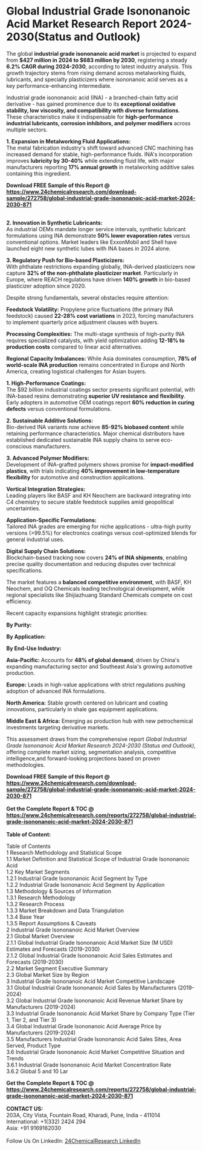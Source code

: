<h1>Global Industrial Grade Isononanoic Acid Market Research Report 2024-2030(Status and Outlook)</h1><p>The global <strong>industrial grade isononanoic acid market</strong> is projected to expand from <strong>$427 million in 2024 to $683 million by 2030</strong>, registering a steady <strong>6.2% CAGR during 2024-2030</strong>, according to latest industry analysis. This growth trajectory stems from rising demand across metalworking fluids, lubricants, and specialty plasticizers where isononanoic acid serves as a key performance-enhancing intermediate.</p><p>Industrial grade isononanoic acid (INA) - a branched-chain fatty acid derivative - has gained prominence due to its <strong>exceptional oxidative stability, low viscosity, and compatibility with diverse formulations</strong>. These characteristics make it indispensable for <strong>high-performance industrial lubricants, corrosion inhibitors, and polymer modifiers</strong> across multiple sectors.</p><p><strong>1. Expansion in Metalworking Fluid Applications:</strong><br>
The metal fabrication industry's shift toward advanced CNC machining has increased demand for stable, high-performance fluids. INA's incorporation improves <strong>lubricity by 30-40%</strong> while extending fluid life, with major manufacturers reporting <strong>17% annual growth</strong> in metalworking additive sales containing this ingredient.</p><div><b>Download FREE Sample of this Report @ 
            <a href="https://www.24chemicalresearch.com/download-sample/272758/global-industrial-grade-isononanoic-acid-market-2024-2030-871">
            https://www.24chemicalresearch.com/download-sample/272758/global-industrial-grade-isononanoic-acid-market-2024-2030-871</a></b></div><br><p><strong>2. Innovation in Synthetic Lubricants:</strong><br>
As industrial OEMs mandate longer service intervals, synthetic lubricant formulations using INA demonstrate <strong>50% lower evaporation rates</strong> versus conventional options. Market leaders like ExxonMobil and Shell have launched eight new synthetic lubes with INA bases in 2024 alone.</p><p><strong>3. Regulatory Push for Bio-based Plasticizers:</strong><br>
With phthalate restrictions expanding globally, INA-derived plasticizers now capture <strong>32% of the non-phthalate plasticizer market</strong>. Particularly in Europe, where REACH regulations have driven <strong>140% growth</strong> in bio-based plasticizer adoption since 2020.</p><p>Despite strong fundamentals, several obstacles require attention:</p><p><strong>Feedstock Volatility:</strong> Propylene price fluctuations (the primary INA feedstock) caused <strong>22-28% cost variations</strong> in 2023, forcing manufacturers to implement quarterly price adjustment clauses with buyers.</p><p><strong>Processing Complexities:</strong> The multi-stage synthesis of high-purity INA requires specialized catalysts, with yield optimization adding <strong>12-18% to production costs</strong> compared to linear acid alternatives.</p><p><strong>Regional Capacity Imbalances:</strong> While Asia dominates consumption, <strong>78% of world-scale INA production</strong> remains concentrated in Europe and North America, creating logistical challenges for Asian buyers.</p><p><strong>1. High-Performance Coatings:</strong><br>
The $92 billion industrial coatings sector presents significant potential, with INA-based resins demonstrating <strong>superior UV resistance and flexibility</strong>. Early adopters in automotive OEM coatings report <strong>60% reduction in curing defects</strong> versus conventional formulations.</p><p><strong>2. Sustainable Additive Solutions:</strong><br>
Bio-derived INA variants now achieve <strong>85-92% biobased content</strong> while retaining performance characteristics. Major chemical distributors have established dedicated sustainable INA supply chains to serve eco-conscious manufacturers.</p><p><strong>3. Advanced Polymer Modifiers:</strong><br>
Development of INA-grafted polymers shows promise for <strong>impact-modified plastics</strong>, with trials indicating <strong>40% improvement in low-temperature flexibility</strong> for automotive and construction applications.</p><p><strong>Vertical Integration Strategies:</strong><br>
	Leading players like BASF and KH Neochem are backward integrating into C4 chemistry to secure stable feedstock supplies amid geopolitical uncertainties.</p><p><strong>Application-Specific Formulations:</strong><br>
	Tailored INA grades are emerging for niche applications - ultra-high purity versions (&gt;99.5%) for electronics coatings versus cost-optimized blends for general industrial uses.</p><p><strong>Digital Supply Chain Solutions:</strong><br>
	Blockchain-based tracking now covers <strong>24% of INA shipments</strong>, enabling precise quality documentation and reducing disputes over technical specifications.</p><p>The market features a <strong>balanced competitive environment</strong>, with BASF, KH Neochem, and OQ Chemicals leading technological development, while regional specialists like Shijiazhuang Standard Chemicals compete on cost efficiency.</p><p>Recent capacity expansions highlight strategic priorities:</p><p><strong>By Purity:</strong></p><p><strong>By Application:</strong></p><p><strong>By End-Use Industry:</strong></p><p><strong>Asia-Pacific:</strong> Accounts for <strong>48% of global demand</strong>, driven by China's expanding manufacturing sector and Southeast Asia's growing automotive production.</p><p><strong>Europe:</strong> Leads in high-value applications with strict regulations pushing adoption of advanced INA formulations.</p><p><strong>North America:</strong> Stable growth centered on lubricant and coating innovations, particularly in shale gas equipment applications.</p><p><strong>Middle East &amp; Africa:</strong> Emerging as production hub with new petrochemical investments targeting derivative markets.</p><p>This assessment draws from the comprehensive report <em>Global Industrial Grade Isononanoic Acid Market Research 2024-2030 (Status and Outlook)</em>, offering complete market sizing, segmentation analysis, competitive intelligence,and forward-looking projections based on proven methodologies.</p><div><b>Download FREE Sample of this Report @ 
            <a href="https://www.24chemicalresearch.com/download-sample/272758/global-industrial-grade-isononanoic-acid-market-2024-2030-871">
            https://www.24chemicalresearch.com/download-sample/272758/global-industrial-grade-isononanoic-acid-market-2024-2030-871</a></b></div><br><div><b>Get the Complete Report & TOC @ 
            <a href="https://www.24chemicalresearch.com/reports/272758/global-industrial-grade-isononanoic-acid-market-2024-2030-871">
            https://www.24chemicalresearch.com/reports/272758/global-industrial-grade-isononanoic-acid-market-2024-2030-871</a></b></div><br>
            <b>Table of Content:</b><p>Table of Contents<br />
1 Research Methodology and Statistical Scope<br />
1.1 Market Definition and Statistical Scope of Industrial Grade Isononanoic Acid<br />
1.2 Key Market Segments<br />
1.2.1 Industrial Grade Isononanoic Acid Segment by Type<br />
1.2.2 Industrial Grade Isononanoic Acid Segment by Application<br />
1.3 Methodology & Sources of Information<br />
1.3.1 Research Methodology<br />
1.3.2 Research Process<br />
1.3.3 Market Breakdown and Data Triangulation<br />
1.3.4 Base Year<br />
1.3.5 Report Assumptions & Caveats<br />
2 Industrial Grade Isononanoic Acid Market Overview<br />
2.1 Global Market Overview<br />
2.1.1 Global Industrial Grade Isononanoic Acid Market Size (M USD) Estimates and Forecasts (2019-2030)<br />
2.1.2 Global Industrial Grade Isononanoic Acid Sales Estimates and Forecasts (2019-2030)<br />
2.2 Market Segment Executive Summary<br />
2.3 Global Market Size by Region<br />
3 Industrial Grade Isononanoic Acid Market Competitive Landscape<br />
3.1 Global Industrial Grade Isononanoic Acid Sales by Manufacturers (2019-2024)<br />
3.2 Global Industrial Grade Isononanoic Acid Revenue Market Share by Manufacturers (2019-2024)<br />
3.3 Industrial Grade Isononanoic Acid Market Share by Company Type (Tier 1, Tier 2, and Tier 3)<br />
3.4 Global Industrial Grade Isononanoic Acid Average Price by Manufacturers (2019-2024)<br />
3.5 Manufacturers Industrial Grade Isononanoic Acid Sales Sites, Area Served, Product Type<br />
3.6 Industrial Grade Isononanoic Acid Market Competitive Situation and Trends<br />
3.6.1 Industrial Grade Isononanoic Acid Market Concentration Rate<br />
3.6.2 Global 5 and 10 Lar</p><div><b>Get the Complete Report & TOC @ 
            <a href="https://www.24chemicalresearch.com/reports/272758/global-industrial-grade-isononanoic-acid-market-2024-2030-871">
            https://www.24chemicalresearch.com/reports/272758/global-industrial-grade-isononanoic-acid-market-2024-2030-871</a></b></div><br><b>CONTACT US:</b><br>
            203A, City Vista, Fountain Road, Kharadi, Pune, India - 411014<br>
            International: +1(332) 2424 294<br>
            Asia: +91 9169162030 <br><br>
            Follow Us On LinkedIn: <a href="https://www.linkedin.com/company/24chemicalresearch/">24ChemicalResearch LinkedIn</a>